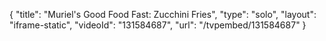 {
    "title": "Muriel's Good Food Fast: Zucchini Fries",
    "type": "solo",
    "layout": "iframe-static",
    "videoId": "131584687",
    "url": "\/tvpembed\/131584687"
}